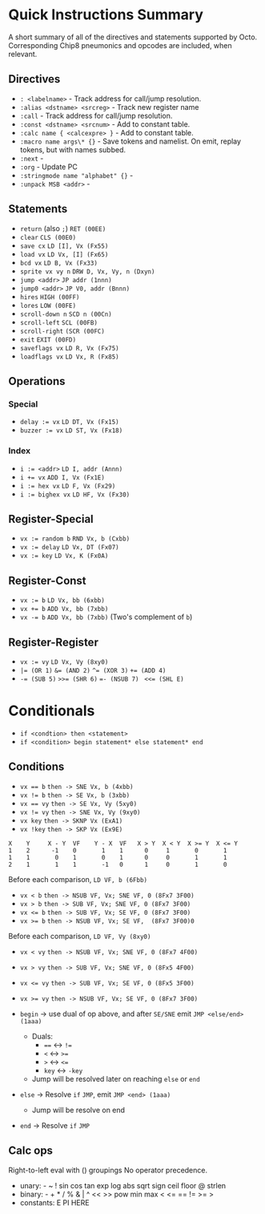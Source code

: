 # Quick Instructions Summary

A short summary of all of the directives and statements supported by Octo.
Corresponding Chip8 pneumonics and opcodes are included, when relevant.

## Directives

* `: <labelname>` - Track address for call/jump resolution.
* `:alias <dstname> <srcreg>` - Track new register name
* `:call` - Track address for call/jump resolution.
* `:const <dstname> <srcnum>` - Add to constant table.
* `:calc name { <calcexpre> }` - Add to constant table.
* `:macro name args\* {}` - Save tokens and namelist. On emit, replay tokens, but with names subbed.
* `:next` - 
* `:org` - Update PC
* `:stringmode name "alphabet" {}` - 
* `:unpack MSB <addr>` -


## Statements

* `return` (also `;`) `RET (00EE)`
* `clear` `CLS (00E0)`
* `save cx` `LD [I], Vx (Fx55)`
* `load vx` `LD Vx, [I] (Fx65)`
* `bcd vx` `LD B, Vx (Fx33)`
* `sprite vx vy n` `DRW D, Vx, Vy, n (Dxyn)`
* `jump <addr>` `JP addr (1nnn)`
* `jump0 <addr>` `JP V0, addr (Bnnn)`
* `hires` `HIGH (00FF)`
* `lores` `LOW (00FE)`
* `scroll-down n` `SCD n (00Cn)` 
* `scroll-left` `SCL (00FB)`
* `scroll-right` `(SCR (00FC)`
* `exit` `EXIT (00FD)`
* `saveflags vx` `LD R, Vx (Fx75)`
* `loadflags vx` `LD Vx, R (Fx85)`


## Operations

### Special
* `delay := vx` `LD DT, Vx (Fx15)`
* `buzzer := vx` `LD ST, Vx (Fx18)`

### Index
* `i := <addr>` `LD I, addr (Annn)`
* `i += vx` `ADD I, Vx (Fx1E)`
* `i := hex vx` `LD F, Vx (Fx29)`
* `i := bighex vx` `LD HF, Vx (Fx30)`

## Register-Special
* `vx := random b` `RND Vx, b (Cxbb)`
* `vx := delay` `LD Vx, DT (Fx07)`
* `vx := key` `LD Vx, K (Fx0A)`

## Register-Const
* `vx := b` `LD Vx, bb (6xbb)`
* `vx += b` `ADD Vx, bb (7xbb)`
* `vx -= b` `ADD Vx, bb (7xbb)` (Two's complement of `b`)


## Register-Register
* `vx := vy` `LD Vx, Vy (8xy0)`
* `|= (OR 1)` `&= (AND 2)` `^= (XOR 3)` `+= (ADD 4)` 
* `-= (SUB 5)` `>>= (SHR 6)` `=- (NSUB 7)`  ` <<= (SHL E)`


# Conditionals

* `if <condtion> then <statement>`
* `if <condition> begin statement* else statement* end`

## Conditions
* `vx == b` `then -> SNE Vx, b (4xbb)`
* `vx != b` `then -> SE Vx, b (3xbb)`
* `vx == vy` `then -> SE Vx, Vy (5xy0)`
* `vx != vy` `then -> SNE Vx, Vy (9xy0)`
* `vx key` `then -> SKNP Vx (ExA1)`
* `vx !key` `then -> SKP Vx (Ex9E)`

```
X    Y     X - Y  VF    Y - X  VF   X > Y  X < Y  X >= Y  X <= Y
1    2      -1    0       1    1      0     1       0       1
1    1       0    1       0    1      0     0       1       1
2    1       1    1       -1   0      1     0       1       0
```
Before each comparison, `LD VF, b (6Fbb)`
* `vx < b` `then -> NSUB VF, Vx; SNE VF, 0 (8Fx7 3F00)`
* `vx > b` `then -> SUB VF, Vx; SNE VF, 0 (8Fx7 3F00)`
* `vx <= b` `then -> SUB VF, Vx; SE VF, 0 (8Fx7 3F00)`
* `vx >= b` `then -> NSUB VF, Vx; SE VF,  (8Fx7 3F00)0`

Before each comparison, `LD VF, Vy (8xy0)`
* `vx < vy` `then -> NSUB VF, Vx; SNE VF, 0 (8Fx7 4F00)`
* `vx > vy` `then -> SUB VF, Vx; SNE VF, 0 (8Fx5 4F00)`
* `vx <= vy` `then -> SUB VF, Vx; SE VF, 0 (8Fx5 3F00)`
* `vx >= vy` `then -> NSUB VF, Vx; SE VF, 0 (8Fx7 3F00)`

* `begin` -> use dual of op above, and after `SE/SNE` emit `JMP <else/end> (1aaa)`
  * Duals: 
    * `==` <-> `!=`
    * `<` <-> `>=`
    * `>` <-> `<=`
    * `key` <-> `-key`
  * Jump will be resolved later on reaching `else` or `end`

* `else` -> Resolve `if` `JMP`, emit `JMP <end> (1aaa)`
  * Jump will be resolve on end

* `end` -> Resolve `if` `JMP`

## Calc ops

Right-to-left eval with () groupings
No operator precedence.

* unary:  - ~ ! sin cos tan exp log abs sqrt sign ceil floor @ strlen
* binary: - + * / % & | ^ << >> pow min max < <= == != >= >
* constants: E PI HERE



